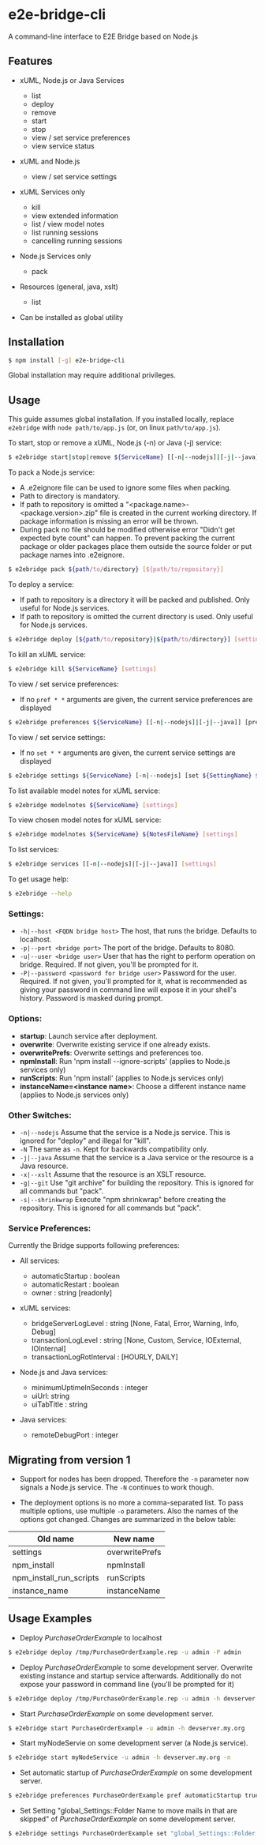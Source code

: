 # e2e-bridge-cli

A command-line interface to E2E Bridge based on Node.js

## Features

* xUML, Node.js or Java Services
    * list
    * deploy
    * remove
    * start
    * stop
    * view / set service preferences
    * view service status

* xUML and Node.js
    * view / set service settings

* xUML Services only
    * kill
    * view extended information
    * list / view model notes
    * list running sessions
    * cancelling running sessions

* Node.js Services only
    * pack

* Resources (general, java, xslt)
    * list

* Can be installed as global utility

## Installation
``` bash
$ npm install [-g] e2e-bridge-cli
```
Global installation may require additional privileges.

## Usage
This guide assumes global installation. If you installed locally, replace `e2ebridge` with `node path/to/app.js` (or, on linux `path/to/app.js`).

To start, stop or remove a xUML, Node.js (-n) or Java (-j) service:
``` bash
$ e2ebridge start|stop|remove ${ServiceName} [[-n|--nodejs]|[-j|--java]] [settings]
```

To pack a Node.js service:
- A .e2eignore file can be used to ignore some files when packing.
- Path to directory is mandatory.
- If path to repository is omitted a "<package.name>-<package.version>.zip" file is created in the current working directory. If package information is missing an error will be thrown.
- During pack no file should be modified otherwise error "Didn't get expected byte count" can happen.
  To prevent packing the current package or older packages place them outside the source
  folder or put package names into .e2eignore.
``` bash
$ e2ebridge pack ${path/to/directory} [${path/to/repository}]
```

To deploy a service:
- If path to repository is a directory it will be packed and published. Only useful for Node.js services.
- If path to repository is omitted the current directory is used. Only useful for Node.js services.
``` bash
$ e2ebridge deploy [${path/to/repository}|${path/to/directory}] [settings] [-o option]...
```

To kill an xUML service:
``` bash
$ e2ebridge kill ${ServiceName} [settings]
```

To view / set service preferences:
- If no `pref * *` arguments are given, the current service preferences are displayed
``` bash
$ e2ebridge preferences ${ServiceName} [[-n|--nodejs]|[-j|--java]] [pref ${PreferenceName} ${PreferenceValue}]... [settings]
```

To view / set service settings:
- If no `set * *` arguments are given, the current service settings are displayed
``` bash
$ e2ebridge settings ${ServiceName} [-n|--nodejs] [set ${SettingName} ${SettingValue}]... [settings]
```

To list available model notes for xUML service:
``` bash
$ e2ebridge modelnotes ${ServiceName} [settings]
```

To view chosen model notes for xUML service:
``` bash
$ e2ebridge modelnotes ${ServiceName} ${NotesFileName} [settings]
```

To list services:
``` bash
$ e2ebridge services [[-n|--nodejs]|[-j|--java]] [settings]
```

To get usage help:  
``` bash
$ e2ebridge --help
```

### Settings:
* `-h|--host <FQDN bridge host>` The host, that runs the bridge. Defaults to localhost.
* `-p|--port <bridge port>` The port of the bridge. Defaults to 8080.
* `-u|--user <bridge user>` User that has the right to perform operation on bridge.
Required. If not given, you'll be prompted for it.
* `-P|--password <password for bridge user>` Password for the user.
Required. If not given, you'll prompted for it, what is recommended as giving your password
in command line will expose it in your shell's history. Password is masked during prompt.

### Options:
* **startup**: Launch service after deployment.
* **overwrite**: Overwrite existing service if one already exists.
* **overwritePrefs**: Overwrite settings and preferences too.
* **npmInstall**: Run 'npm install --ignore-scripts' (applies to Node.js services only)
* **runScripts**: Run 'npm install' (applies to Node.js services only)
* **instanceName=\<instance name\>**: Choose a different instance name  (applies to Node.js services only)

### Other Switches:
* `-n|--nodejs` Assume that the service is a Node.js service. This is ignored for "deploy" and illegal for "kill".
* `-N` The same as `-n`. Kept for backwards compatibility only.
* `-j|--java` Assume that the service is a Java service or the resource is a Java resource.
* `-x|--xslt` Assume that the resource is an XSLT resource.
* `-g|--git` Use "git archive" for building the repository. This is ignored for all commands but "pack".
* `-s|--shrinkwrap` Execute "npm shrinkwrap" before creating the repository. This is ignored for all commands but "pack".

### Service Preferences:
Currently the Bridge supports following preferences:
- All services:
  * automaticStartup : boolean
  * automaticRestart : boolean
  * owner : string \[readonly\]

- xUML services:
  * bridgeServerLogLevel : string \[None, Fatal, Error, Warning, Info, Debug\]
  * transactionLogLevel  : string \[None, Custom, Service, IOExternal, IOInternal\]
  * transactionLogRotInterval : \[HOURLY, DAILY\]

- Node.js and Java services:
  * minimumUptimeInSeconds : integer
  * uiUrl: string
  * uiTabTitle : string

- Java services:
  * remoteDebugPort : integer


## Migrating from version 1
* Support for nodes has been dropped. Therefore the `-n` parameter now signals a Node.js service. The `-N` continues to work though.

* The deployment options is no more a comma-separated list. To pass multiple options, use multiple `-o` parameters.
Also the names of the options got changed. Changes are summarized in the below table:

| Old name              | New name     |
|-----------------------|--------------|
|settings               |overwritePrefs|
|npm_install            |npmInstall    |
|npm_install_run_scripts|runScripts    |
|instance_name          |instanceName  |


## Usage Examples
* Deploy *PurchaseOrderExample* to localhost  
``` bash
$ e2ebridge deploy /tmp/PurchaseOrderExample.rep -u admin -P admin
```

* Deploy *PurchaseOrderExample* to some development server. Overwrite existing instance and startup service afterwards. Additionally do not expose your password in command line (you'll be prompted for it)  
``` bash
$ e2ebridge deploy /tmp/PurchaseOrderExample.rep -u admin -h devserver.my.org -o startup -o overwrite
```

* Start *PurchaseOrderExample* on some development server.   
``` bash
$ e2ebridge start PurchaseOrderExample -u admin -h devserver.my.org
```

* Start myNodeServie on some development server (a Node.js service).   
``` bash
$ e2ebridge start myNodeService -u admin -h devserver.my.org -n
```

* Set automatic startup of *PurchaseOrderExample* on some development server.
``` bash
$ e2ebridge preferences PurchaseOrderExample pref automaticStartup true -u admin -h devserver.my.org
```

* Set Setting "global_Settings::Folder Name to move mails in that are skipped" of *PurchaseOrderExample* on some development server.
``` bash
$ e2ebridge settings PurchaseOrderExample set "global_Settings::Folder Name to move mails in that are skipped" "SKIPPED" -u admin -h devserver.my.org
```

